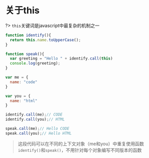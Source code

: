 # 关于this

?> `this`关键词是javascript中最复杂的机制之一

```js
function identify(){
  return this.name.toUpperCase();
}

function speak(){
  var greeting = "Hello " + identify.call(this)
  console.log(greeting);
}

var me = {
  name: "code"
}

var you = {
  name: "html"
}

identify.call(me);// CODE
identify.call(you);// HTML

speak.call(me);// Hello CODE
speak.call(you);// Hello HTML
```

> 这段代码可以在不同的上下文对象（me和you）中重复使用函数 `identify()`和`speak()`，不用针对每个对象编写不同版本的函数


